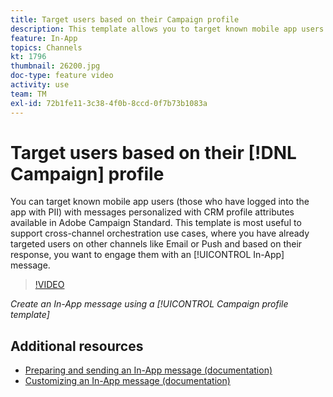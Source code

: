 ```yaml
---
title: Target users based on their Campaign profile
description: This template allows you to target known mobile app users with messages personalized with CRM profile attributes available in Adobe Campaign Standard (ACS).
feature: In-App
topics: Channels
kt: 1796
thumbnail: 26200.jpg
doc-type: feature video
activity: use
team: TM
exl-id: 72b1fe11-3c38-4f0b-8ccd-0f7b73b1083a
---
```

# Target users based on their [!DNL Campaign] profile 

You can target known mobile app users (those who have logged into the app with PII) with messages personalized with CRM profile attributes available in Adobe Campaign Standard. This template is most useful to support cross-channel orchestration use cases, where you have already targeted users on other channels like Email or Push and based on their response, you want to engage them with an [!UICONTROL In-App] message.

>[!VIDEO](https://video.tv.adobe.com/v/26200?quality=12)

*Create an In-App message using a [!UICONTROL Campaign profile template]*

## Additional resources

* [Preparing and sending an In-App message (documentation)](https://docs.adobe.com/content/help/en/campaign-standard/using/communication-channels/in-app-messaging/preparing-and-sending-an-in-app-message.html)
* [Customizing an In-App message (documentation)](https://docs.adobe.com/content/help/en/campaign-standard/using/communication-channels/in-app-messaging/customizing-an-in-app-message.html)
